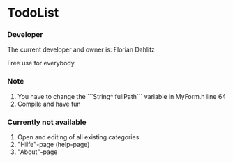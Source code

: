 # TodoList
### Developer
The current developer and owner is: Florian Dahlitz

Free use for everybody.

### Note
1. You have to change the ´´´String^ fullPath´´´ variable in MyForm.h line 64
2. Compile and have fun

### Currently not available
1. Open and editing of all existing categories
2. "Hilfe"-page (help-page)
3. "About"-page
